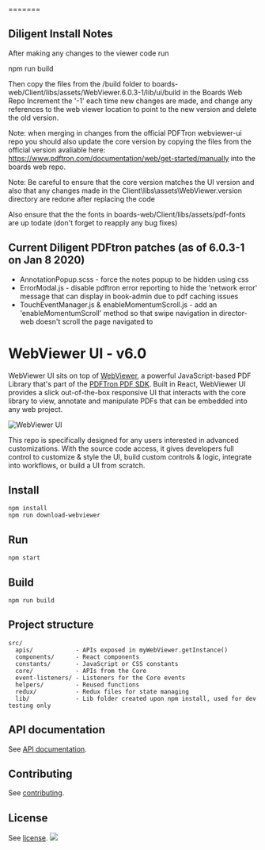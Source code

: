 =======

## Diligent Install Notes

After making any changes to the viewer code run

npm run build

Then copy the files from the /build folder to boards-web/Client/libs/assets/WebViewer.6.0.3-1/lib/ui/build in the Boards Web Repo
Increment the '-1' each time new changes are made, and change any references to the web viewer location to point to the new version and delete the old version.

Note: when merging in changes from the official PDFTron webviewer-ui repo you should also update the core version by copying the files from the official version avaliable here:
https://www.pdftron.com/documentation/web/get-started/manually
into the boards web repo.

Note: Be careful to ensure that the core version matches the UI version and also that any changes made in the Client\libs\assets\WebViewer.version directory are redone after replacing the code

Also ensure that the the fonts in boards-web/Client/libs/assets/pdf-fonts are up todate (don't forget to reapply any bug fixes)

## Current Diligent PDFtron patches (as of 6.0.3-1 on Jan 8 2020)

- AnnotationPopup.scss - force the notes popup to be hidden using css
- ErrorModal.js - disable pdftron error reporting to hide the 'network error' message that can display in book-admin due to pdf caching issues
- TouchEventManager.js & enableMomentumScroll.js - add an 'enableMomentumScroll' method so that swipe navigation in director-web doesn't scroll the page navigated to

# WebViewer UI - v6.0

WebViewer UI sits on top of [WebViewer](https://www.pdftron.com/webviewer), a powerful JavaScript-based PDF Library that's part of the [PDFTron PDF SDK](https://www.pdftron.com). Built in React, WebViewer UI provides a slick out-of-the-box responsive UI that interacts with the core library to view, annotate and manipulate PDFs that can be embedded into any web project.

![WebViewer UI](https://www.pdftron.com/downloads/pl/webviewer-ui.png)

This repo is specifically designed for any users interested in advanced customizations. With the source code access, it gives developers full control to customize & style the UI, build custom controls & logic, integrate into workflows, or build a UI from scratch.

## Install

```
npm install
npm run download-webviewer
```

## Run

```
npm start
```

## Build

```
npm run build
```

## Project structure

```
src/
  apis/            - APIs exposed in myWebViewer.getInstance()
  components/      - React components
  constants/       - JavaScript or CSS constants
  core/            - APIs from the Core
  event-listeners/ - Listeners for the Core events
  helpers/         - Reused functions
  redux/           - Redux files for state managing
  lib/             - Lib folder created upon npm install, used for dev testing only
```

## API documentation

See [API documentation](https://www.pdftron.com/documentation/web/guides/ui/apis).

## Contributing

See [contributing](./CONTRIBUTING.md).

## License

See [license](./LICENSE).
![](https://onepixel.pdftron.com/webviewer-ui)
